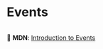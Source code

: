 # Events

```javascript
```

📖 **MDN**: [Introduction to Events](https://developer.mozilla.org/en-US/docs/Learn/JavaScript/Building_blocks/Events)
